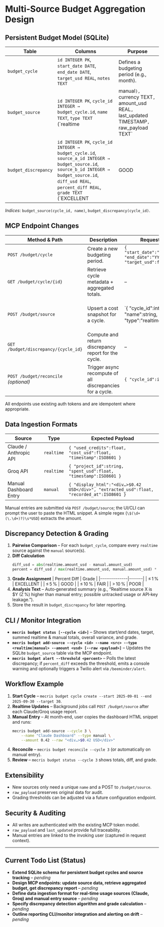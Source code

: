 # Multi‑Source Budget Aggregation Design

## Persistent Budget Model (SQLite)

| Table | Columns | Purpose |
|-------|---------|---------|
| `budget_cycle` | `id INTEGER PK`, `start_date DATE`, `end_date DATE`, `target_usd REAL`, `notes TEXT` | Defines a budgeting period (e.g., month). |
| `budget_source` | `id INTEGER PK`, `cycle_id INTEGER → budget_cycle.id`, `name TEXT`, `type TEXT` (`realtime|manual`), `currency TEXT`, `amount_usd REAL`, `last_updated TIMESTAMP`, `raw_payload TEXT` | Stores a single cost snapshot from a source. |
| `budget_discrepancy` | `id INTEGER PK`, `cycle_id INTEGER → budget_cycle.id`, `source_a_id INTEGER → budget_source.id`, `source_b_id INTEGER → budget_source.id`, `diff_usd REAL`, `percent_diff REAL`, `grade TEXT` (`EXCELLENT|GOOD|FAIR|POOR`), `analysis TEXT`, `generated_at TIMESTAMP` | Records pair‑wise comparison and grade. |

*Indices*: `budget_source(cycle_id, name)`, `budget_discrepancy(cycle_id)`.

## MCP Endpoint Changes

| Method & Path | Description | Request Body | Response |
|---------------|-------------|--------------|----------|
| `POST /budget/cycle` | Create a new budgeting period. | `{ "start_date":"YYYY‑MM‑DD", "end_date":"YYYY‑MM‑DD", "target_usd":float }` | `{ "cycle_id":int }` |
| `GET /budget/cycle/{id}` | Retrieve cycle metadata + aggregated totals. | – | `{ "cycle":{…}, "totals":{ "realtime_usd":float, "manual_usd":float, "overall_usd":float } }` |
| `POST /budget/source` | Upsert a cost snapshot for a cycle. | `{ "cycle_id":int, "name":string, "type":"realtime|manual", "currency":"USD", "amount_usd":float, "raw_payload":string (optional) }` | `{ "source_id":int }` |
| `GET /budget/discrepancy/{cycle_id}` | Compute and return discrepancy report for the cycle. | – | `{ "grade":"EXCELLENT", "diff_usd":float, "percent":float, "details":[ … ] }` |
| `POST /budget/reconcile` *(optional)* | Trigger async recompute of all discrepancies for a cycle. | `{ "cycle_id":int }` | `{ "status":"queued" }` |

All endpoints use existing auth tokens and are idempotent where appropriate.

## Data Ingestion Formats

| Source | Type | Expected Payload |
|--------|------|------------------|
| Claude / Anthropic API | `realtime` | `{ "used_credits":float, "cost_usd":float, "timestamp":ISO8601 }` |
| Groq API | `realtime` | `{ "project_id":string, "spent_usd":float, "timestamp":ISO8601 }` |
| Manual Dashboard Entry | `manual` | `{ "display_html":"<div…>$0.42 USD</div>", "extracted_usd":float, "recorded_at":ISO8601 }` |

Manual entries are submitted via `POST /budget/source`; the UI/CLI can prompt the user to paste the HTML snippet. A simple regex (`\$(\d+(\.\d+)?)\s*USD`) extracts the amount.

## Discrepancy Detection & Grading

1. **Pairwise Comparison** – For each `budget_cycle`, compare every `realtime` source against the `manual` source(s).
2. **Diff Calculation**
   ```python
   diff_usd = abs(realtime.amount_usd - manual.amount_usd)
   percent = diff_usd / max(realtime.amount_usd, manual.amount_usd) * 100
   ```
3. **Grade Assignment**
   | Percent Diff | Grade |
   |--------------|-------|
   | ≤ 1 % | EXCELLENT |
   | ≤ 5 % | GOOD |
   | ≤ 10 % | FAIR |
   | > 10 % | POOR |
4. **Analysis Text** – Auto‑generated summary (e.g., “Realtime source X is $Y (Z %) higher than manual entry; possible untracked usage or API‑key leakage.”).
5. Store the result in `budget_discrepancy` for later reporting.

## CLI / Monitor Integration

- **`mecris budget status [--cycle <id>]`** – Shows start/end dates, target, summed realtime & manual totals, overall variance, and grade.
- **`mecris budget add-source --cycle <id> --name <src> --type <realtime|manual> --amount <usd> [--raw <payload>]`** – Updates the SQLite `budget_source` table via the MCP endpoint.
- **`mecris budget alert --threshold <percent>`** – Polls the latest discrepancy; if `percent_diff` exceeds the threshold, emits a console warning and optionally triggers a Twilio alert via `/beeminder/alert`.

## Workflow Example
1. **Start Cycle** – `mecris budget cycle create --start 2025‑09‑01 --end 2025‑09‑30 --target 30`.
2. **Realtime Updates** – Background jobs call `POST /budget/source` after each Claude/Groq usage report.
3. **Manual Entry** – At month‑end, user copies the dashboard HTML snippet and runs:
   ```bash
   mecris budget add-source --cycle 3 \
       --name "Claude Dashboard" --type manual \
       --amount 0.42 --raw "<div…>$0.42 USD</div>"
   ```
4. **Reconcile** – `mecris budget reconcile --cycle 3` (or automatically on manual entry).
5. **Review** – `mecris budget status --cycle 3` shows totals, diff, and grade.

## Extensibility
- New sources only need a unique `name` and a POST to `/budget/source`.
- `raw_payload` preserves original data for audit.
- Grading thresholds can be adjusted via a future configuration endpoint.

## Security & Auditing
- All writes are authenticated with the existing MCP token model.
- `raw_payload` and `last_updated` provide full traceability.
- Manual entries are linked to the invoking user (captured in request context).

---

## Current Todo List (Status)

- **Extend SQLite schema for persistent budget cycles and source tracking** – *pending*
- **Design MCP endpoints: update source data, retrieve aggregated budget, get discrepancy report** – *pending*
- **Define data ingestion format for real‑time usage sources (Claude, Groq) and manual entry source** – *pending*
- **Specify discrepancy detection algorithm and grade calculation** – *pending*
- **Outline reporting CLI/monitor integration and alerting on drift** – *pending*
